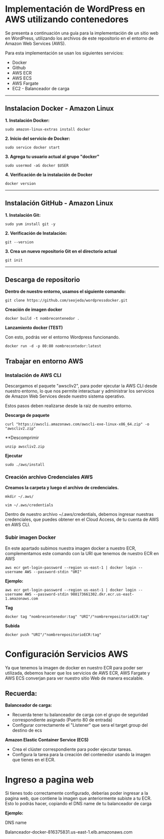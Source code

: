 # Implementación de WordPress en AWS utilizando contenedores

Se presenta a continuación una guía para la implementación de un sitio web en WordPress, utilizando los archivos de este repositorio en el entorno de Amazon Web Services (AWS). 

Para esta implementación se usan los siguientes servicios:

* Docker
* Github
* AWS ECR
* AWS ECS
* AWS Fargate
* EC2 - Balanceador de carga

---


## Instalacion Docker - Amazon Linux

**1. Instalación Docker:**

```  
sudo amazon-linux-extras install docker
```

**2. Inicio del servicio de Docker:**

```  
sudo service docker start
```

**3. Agrega tu usuario actual al grupo "docker"**

```  
sudo usermod -aG docker $USER
```

**4. Verificación de la instalación de Docker**


```  
docker version
```


---

## Instalación GitHub - Amazon Linux

**1. Instalación Git:**

```  
sudo yum install git -y
```

**2. Verificación de Instalación:**

```  
git --version
```

**3. Crea un nuevo repositorio Git en el directorio actual**

```  
git init
```

---


## Descarga de repositorio

**Dentro de nuestro entorno, usamos el siguiente comando:**

```  
git clone https://github.com/seojeda/wordpressdocker.git
```

**Creación de imagen docker**

```  
docker build -t nombrecontenedor .
```

**Lanzamiento docker (TEST)**

Con esto, podrás ver el entorno Wordpress funcionando.

```  
docker run -d -p 80:80 nombrecontedor:latest
```


## Trabajar en entorno AWS

### Instalación de AWS CLI

Descargamos el paquete "awscliv2", para poder ejecutar la AWS CLI desde nuestro entorno, lo que nos permite interactuar y administrar los servicios de Amazon Web Services desde nuestro sistema operativo.

Estos pasos deben realizarse desde la raiz de nuestro entorno.

**Descarga de paquete**


```  
curl "https://awscli.amazonaws.com/awscli-exe-linux-x86_64.zip" -o "awscliv2.zip"
```

**Descomprimir

```  
unzip awscliv2.zip
```

**Ejecutar**

```  
sudo ./aws/install

```


### Creación archivo Credenciales AWS

**Creamos la carpeta y luego el archivo de credenciales.**

```  
mkdir ~/.aws/
```

```  
vim ~/.aws/credentials
```

Dentro de nuestro archivo ~/.aws/credentials, debemos ingresar nuestras credenciales, que puedes obtener en el Cloud Access, de tu cuenta de AWS en AWS CLI.

### Subir imagen Docker

En este apartado subimos nuestra imagen docker a nuestro ECR, complementamos este comando con la URI que tenemos de nuestro ECR en AWS

```
aws ecr get-login-password --region us-east-1 | docker login --username AWS --password-stdin "URI"
```

**Ejemplo:**


```
aws ecr get-login-password --region us-east-1 | docker login --username AWS --password-stdin 988173661302.dkr.ecr.us-east-1.amazonaws.com
```

**Tag**

```
docker tag "nombrecontenedor:tag" "URI"/"nombrerepositorioECR:tag"
```


**Subida**

```
docker push "URI"/"nombrerepositorioECR:tag"
```

# Configuración Servicios AWS


Ya que tenemos la imagen de docker en nuestro ECR para poder ser utilizada, debemos hacer que los servicios de AWS ECR, AWS Fargate y AWS ECS converjan para ver nuestro sitio Web de manera escalable.



## Recuerda:

**Balanceador de carga:**

* Recuerda tener tu balanceador de carga con el grupo de seguridad correspondiente asignado (Puerto 80 de entrada)
* Configurar correctamente el "Listener" que sera el target group del destino de ecs

**Amazon Elastic Container Service (ECS)**

* Crea el clúster correspondiente para poder ejecutar tareas.
* Configura la tarea para la creación del contenedor usando la imagen que tienes en el ECR.

# Ingreso a pagina web

Si tienes todo correctamente configurado, deberías poder ingresar a la pagina web, que contiene la imagen que anteriormente subiste a tu ECR.
Esto lo podrás hacer, copiando el DNS name de tu balanceador de carga

**Ejemplo:**

DNS name

Balanceador-docker-816375831.us-east-1.elb.amazonaws.com
